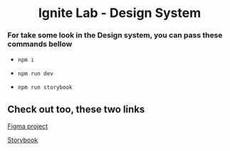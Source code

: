 <div align="center">

# Ignite Lab - Design System

</div>


### For take some look in the Design system, you can pass these commands bellow


<ul>
  <li>
  
    npm i
  </li>

  <li>
  
    npm run dev
  </li>

 
    
  <li>
  
    npm run storybook
  </li>

</ul>

## Check out too, these two links 

<a href="https://www.figma.com/file/btMUBpdTFtoLzyAfYoBG4C/Ignitye-Lab-Design-System?node-id=0%3A1" target="_blank">Figma project</a>

<a href="https://cmoraes5.github.io/Lab_DesignSystem/" target="_blank">Storybook</a>
